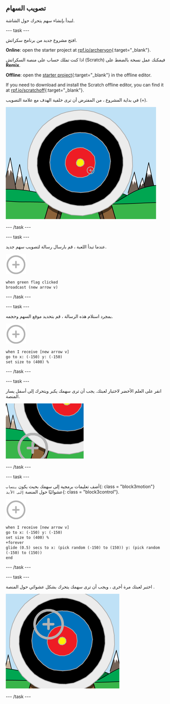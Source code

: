 ## تصويب السهام

لنبدأ بإنشاء سهم يتحرك حول الشاشة.

\--- task \---

افتح مشروع جديد من برنامج سكراتش.

**Online**: open the starter project at [rpf.io/archeryon](https://rpf.io/archeryon){:target="_blank"}.

اذا كنت تملك حساب على منصة السكراتش (Scratch) فيمكنك عمل نسخة بالضغط على **Remix**.

**Offline**: open the [starter project](https://rpf.io/p/en/archery-go){:target="_blank"} in the offline editor.

If you need to download and install the Scratch offline editor, you can find it at [rpf.io/scratchoff](https://rpf.io/scratchoff){:target="_blank"}.

في بداية المشروع ، من المفترض أن ترى خلفية الهدف مع علامة التصويب (+).

![مشاريع البداية](images/archery-starter.png)

\--- /task \---

\--- task \---

عندما تبدأ اللعبة ، قم بارسال رسالة لتصويب سهم جديد.

![كائن الهدف](images/target-sprite.png)

```blocks3
when green flag clicked
broadcast (new arrow v)
```

\--- /task \---

\--- task \---

بمجرد استلام هذه الرسالة ، قم بتحديد موقع السهم وحجمه.

![كائن الهدف](images/target-sprite.png)

```blocks3
when I receive [new arrow v]
go to x: (-150) y: (-150)
set size to (400) %
```

\--- /task \---

\--- task \---

انقر على العلم الأخضر لاختبار لعبتك. يجب أن ترى سهمك يكبر ويتحرك إلى أسفل يسار المنصة.

![أكبر كائن الهدف في أسفل يسار المنصة](images/archery-start-test.png)

\--- /task \---

\--- task \---

أضف تعليمات برمجية إلى سهمك بحيث يكون `ينساب`{: class = "block3motion"} عشوائيًا حول المنصة `إلى الأبد`{: class = "block3control"}.

![كائن الهدف](images/target-sprite.png)

```blocks3
when I receive [new arrow v]
go to x: (-150) y: (-150)
set size to (400) %
+forever
glide (0.5) secs to x: (pick random (-150) to (150)) y: (pick random (-150) to (150))
end
```

\--- /task \---

\--- task \---

اختبر لعبتك مرة أخرى ، ويجب أن ترى سهمك يتحرك بشكل عشوائي حول المنصة .

![الهدف في موقع مختلف](images/archery-glide-test.png)

\--- /task \---